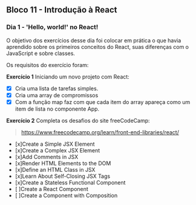 ## Bloco 11 - Introdução à React
### Dia 1 - 'Hello, world!' no React!

O objetivo dos exercícios desse dia foi colocar em prática o que havia aprendido sobre os primeiros conceitos do React, suas diferenças com o JavaScript e sobre classes.

Os requisitos do exercí­cio foram:

**Exercício 1**
Iniciando um novo projeto com React:

- [x] Cria uma lista de tarefas simples.
- [x] Cria uma array de compromissos
- [x] Com a função map faz com que cada item do array apareça como um item de lista no componente App.

**Exercício 2**
Completa os desafios do site freeCodeCamp:
> https://www.freecodecamp.org/learn/front-end-libraries/react/

- [x]Create a Simple JSX Element
- [x]Create a Complex JSX Element
- [x]Add Comments in JSX
- [x]Render HTML Elements to the DOM
- [x]Define an HTML Class in JSX
- [x]Learn About Self-Closing JSX Tags
- [x]Create a Stateless Functional Component
- [ ]Create a React Component
- [ ]Create a Component with Composition
